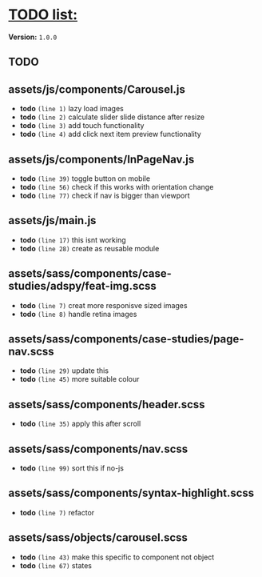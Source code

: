 # [TODO list:]( http://geckotree.co.uk )

**Version:** `1.0.0`

## TODO

## assets/js/components/Carousel.js

-  **todo** `(line 1)`  lazy load images
-  **todo** `(line 2)`  calculate slider slide distance after resize
-  **todo** `(line 3)`  add touch functionality
-  **todo** `(line 4)`  add click next item preview functionality

## assets/js/components/InPageNav.js

-  **todo** `(line 39)`  toggle button on mobile
-  **todo** `(line 56)`  check if this works with orientation change
-  **todo** `(line 77)`  check if nav is bigger than viewport

## assets/js/main.js

-  **todo** `(line 17)`  this isnt working
-  **todo** `(line 28)`  create as reusable module

## assets/sass/components/case-studies/adspy/feat-img.scss

-  **todo** `(line 7)`  creat more responisve sized images
-  **todo** `(line 8)`  handle retina images

## assets/sass/components/case-studies/page-nav.scss

-  **todo** `(line 29)`  update this
-  **todo** `(line 45)`  more suitable colour

## assets/sass/components/header.scss

-  **todo** `(line 35)`  apply this after scroll

## assets/sass/components/nav.scss

-  **todo** `(line 99)`  sort this if no-js

## assets/sass/components/syntax-highlight.scss

-  **todo** `(line 7)`  refactor

## assets/sass/objects/carousel.scss

-  **todo** `(line 43)`  make this specific to component not object
-  **todo** `(line 67)`  states
